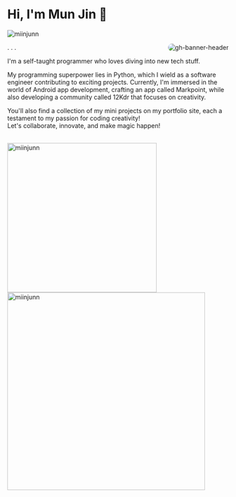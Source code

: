 <h1>Hi, I'm Mun Jin 👋</h1>

<p align="left"> <img src="https://komarev.com/ghpvc/?username=miinjunn&label=Profile%20views&color=0e75b6&style=flat-square" alt="miinjunn" /> </p>

<img align="right" alt="gh-banner-header" src="https://res.cloudinary.com/dyjqybnpm/image/upload/v1718219921/gh-header-munjin_tegme0.png" style="border-radius:1.4rem">

. . .
<p>I'm a self-taught programmer who loves diving into new tech stuff.</p>
My programming superpower lies in Python, which I wield as a software engineer contributing to exciting projects.
Currently, I'm immersed in the world of Android app development, crafting an app called Markpoint, while also developing a community called 12Kdr that focuses on creativity.

You'll also find a collection of my mini projects on my portfolio site, each a testament to my passion for coding creativity!
<br>
Let's collaborate, innovate, and make magic happen!
<br><br>
<p><img align="left" width="340" src="https://github-readme-stats.vercel.app/api/top-langs?username=miinjunn&show_icons=true&theme=tokyonight&locale=en&layout=compact" alt="miinjunn" /></p>
<p>&nbsp;<img align="center" width="450" src="https://github-readme-stats.vercel.app/api?username=miinjunn&show_icons=true&theme=tokyonight&locale=en" alt="miinjunn" /></p>
